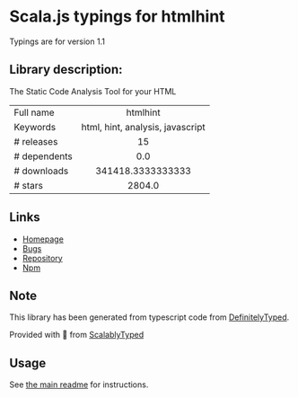 
# Scala.js typings for htmlhint

Typings are for version 1.1

## Library description:
The Static Code Analysis Tool for your HTML

|                    |                 |
| ------------------ | :-------------: |
| Full name          | htmlhint |
| Keywords           | html, hint, analysis, javascript |
| # releases         | 15 |
| # dependents       | 0.0 |
| # downloads        | 341418.3333333333 |
| # stars            | 2804.0 |

## Links
- [Homepage](https://htmlhint.com)
- [Bugs](https://github.com/htmlhint/HTMLHint/issues)
- [Repository](https://github.com/htmlhint/HTMLHint)
- [Npm](https://www.npmjs.com/package/htmlhint)
    


## Note
This library has been generated from typescript code from [DefinitelyTyped](https://definitelytyped.org).

Provided with :purple_heart: from [ScalablyTyped](https://github.com/oyvindberg/ScalablyTyped)

## Usage
See [the main readme](../../readme.md) for instructions.


